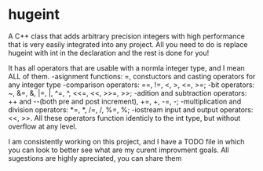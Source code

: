 # hugeint
A C++ class that adds arbitrary precision integers with high performance that is very easily integrated into any project.
All you need to do is replace hugeint with int in the declaration and the rest is done for you!

It has all operators that are usable with a normla integer type, and I mean ALL of them.
    -asignment functions: =, constuctors and casting operators for any integer type
    -comparison operators: ==, !=, <, >, <=, >=;
    -bit operators: ~, &=, &, |=, |, ^=, ^, <<=, <<, >>=, >>;
    -adition and subtraction operators: ++ and --(both pre and post increment), +=, +, -=, -;
    -multiplication and division operators: *=, *, /=, /, %=, %;
    -iostream input and output operators: <<, >>.
All these operators function identicly to the int type, but without overflow at any level.

I am consistently working on this project, and I have a TODO file in which you can look to better see what are my curent improvment goals.
All sugestions are highly apreciated, you can share them 